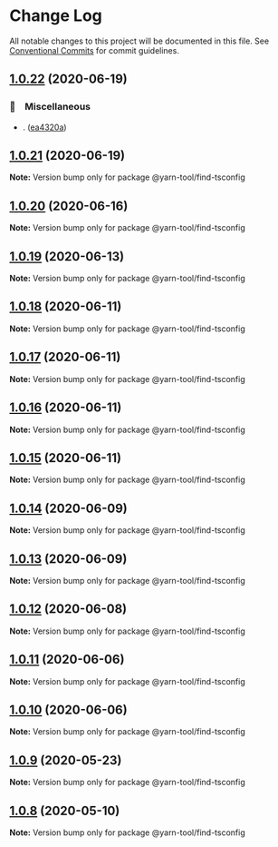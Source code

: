 # Change Log

All notable changes to this project will be documented in this file.
See [Conventional Commits](https://conventionalcommits.org) for commit guidelines.

## [1.0.22](https://github.com/bluelovers/ws-yarn-workspaces/compare/@yarn-tool/find-tsconfig@1.0.21...@yarn-tool/find-tsconfig@1.0.22) (2020-06-19)


### 🔖　Miscellaneous

* . ([ea4320a](https://github.com/bluelovers/ws-yarn-workspaces/commit/ea4320a8885ccaa448e343856818d08cfc2f1992))





## [1.0.21](https://github.com/bluelovers/ws-yarn-workspaces/compare/@yarn-tool/find-tsconfig@1.0.20...@yarn-tool/find-tsconfig@1.0.21) (2020-06-19)

**Note:** Version bump only for package @yarn-tool/find-tsconfig





## [1.0.20](https://github.com/bluelovers/ws-yarn-workspaces/compare/@yarn-tool/find-tsconfig@1.0.19...@yarn-tool/find-tsconfig@1.0.20) (2020-06-16)

**Note:** Version bump only for package @yarn-tool/find-tsconfig





## [1.0.19](https://github.com/bluelovers/ws-yarn-workspaces/compare/@yarn-tool/find-tsconfig@1.0.18...@yarn-tool/find-tsconfig@1.0.19) (2020-06-13)

**Note:** Version bump only for package @yarn-tool/find-tsconfig





## [1.0.18](https://github.com/bluelovers/ws-yarn-workspaces/compare/@yarn-tool/find-tsconfig@1.0.17...@yarn-tool/find-tsconfig@1.0.18) (2020-06-11)

**Note:** Version bump only for package @yarn-tool/find-tsconfig





## [1.0.17](https://github.com/bluelovers/ws-yarn-workspaces/compare/@yarn-tool/find-tsconfig@1.0.16...@yarn-tool/find-tsconfig@1.0.17) (2020-06-11)

**Note:** Version bump only for package @yarn-tool/find-tsconfig





## [1.0.16](https://github.com/bluelovers/ws-yarn-workspaces/compare/@yarn-tool/find-tsconfig@1.0.15...@yarn-tool/find-tsconfig@1.0.16) (2020-06-11)

**Note:** Version bump only for package @yarn-tool/find-tsconfig





## [1.0.15](https://github.com/bluelovers/ws-yarn-workspaces/compare/@yarn-tool/find-tsconfig@1.0.14...@yarn-tool/find-tsconfig@1.0.15) (2020-06-11)

**Note:** Version bump only for package @yarn-tool/find-tsconfig





## [1.0.14](https://github.com/bluelovers/ws-yarn-workspaces/compare/@yarn-tool/find-tsconfig@1.0.13...@yarn-tool/find-tsconfig@1.0.14) (2020-06-09)

**Note:** Version bump only for package @yarn-tool/find-tsconfig





## [1.0.13](https://github.com/bluelovers/ws-yarn-workspaces/compare/@yarn-tool/find-tsconfig@1.0.12...@yarn-tool/find-tsconfig@1.0.13) (2020-06-09)

**Note:** Version bump only for package @yarn-tool/find-tsconfig





## [1.0.12](https://github.com/bluelovers/ws-yarn-workspaces/compare/@yarn-tool/find-tsconfig@1.0.11...@yarn-tool/find-tsconfig@1.0.12) (2020-06-08)

**Note:** Version bump only for package @yarn-tool/find-tsconfig





## [1.0.11](https://github.com/bluelovers/ws-yarn-workspaces/compare/@yarn-tool/find-tsconfig@1.0.10...@yarn-tool/find-tsconfig@1.0.11) (2020-06-06)

**Note:** Version bump only for package @yarn-tool/find-tsconfig





## [1.0.10](https://github.com/bluelovers/ws-yarn-workspaces/compare/@yarn-tool/find-tsconfig@1.0.9...@yarn-tool/find-tsconfig@1.0.10) (2020-06-06)

**Note:** Version bump only for package @yarn-tool/find-tsconfig





## [1.0.9](https://github.com/bluelovers/ws-yarn-workspaces/compare/@yarn-tool/find-tsconfig@1.0.8...@yarn-tool/find-tsconfig@1.0.9) (2020-05-23)

**Note:** Version bump only for package @yarn-tool/find-tsconfig





## [1.0.8](https://github.com/bluelovers/ws-yarn-workspaces/compare/@yarn-tool/find-tsconfig@1.0.7...@yarn-tool/find-tsconfig@1.0.8) (2020-05-10)

**Note:** Version bump only for package @yarn-tool/find-tsconfig
